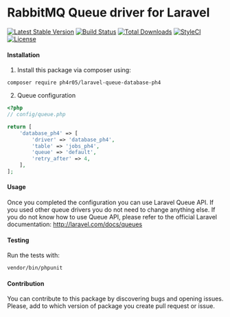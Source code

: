 RabbitMQ Queue driver for Laravel
======================
[![Latest Stable Version](https://poser.pugx.org/ph4r05/laravel-queue-database-ph4/v/stable?format=flat-square)](https://packagist.org/packages/ph4r05/laravel-queue-database-ph4)
[![Build Status](https://img.shields.io/travis/ph4r05/laravel-queue-database-ph4.svg?style=flat-square)](https://travis-ci.org/ph4r05/laravel-queue-database-ph4)
[![Total Downloads](https://poser.pugx.org/ph4r05/laravel-queue-database-ph4/downloads?format=flat-square)](https://packagist.org/packages/ph4r05/laravel-queue-database-ph4)
[![StyleCI](https://styleci.io/repos/14976752/shield)](https://styleci.io/repos/14976752)
[![License](https://poser.pugx.org/ph4r05/laravel-queue-database-ph4/license?format=flat-square)](https://packagist.org/packages/ph4r05/laravel-queue-database-ph4)

#### Installation

1. Install this package via composer using:

```
composer require ph4r05/laravel-queue-database-ph4
```

2. Queue configuration

```php
<?php
// config/queue.php

return [
    'database_ph4' => [
        'driver' => 'database_ph4',
        'table' => 'jobs_ph4',
        'queue' => 'default',
        'retry_after' => 4,
    ],
];
```

#### Usage

Once you completed the configuration you can use Laravel Queue API. If you used other queue drivers you do not need to change anything else. If you do not know how to use Queue API, please refer to the official Laravel documentation: http://laravel.com/docs/queues

#### Testing

Run the tests with:

``` bash
vendor/bin/phpunit
```


#### Contribution

You can contribute to this package by discovering bugs and opening issues. Please, add to which version of package you create pull request or issue. 

